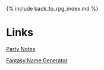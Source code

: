 ---
---

{% include back_to_rpg_index.md %}

# Links

[Party Notes](https://docs.google.com/document/d/1HFq6Gq6GEmK4n9bVyX6scwtGjPad868ZkHuonG0kVm8/edit)  

[Fantasy Name Generator](http://www.fantasynamegenerators.com/)  
